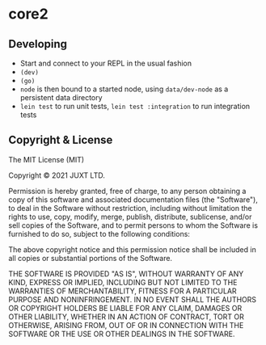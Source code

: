 # core2

## Developing

- Start and connect to your REPL in the usual fashion
- `(dev)`
- `(go)`
- `node` is then bound to a started node, using `data/dev-node` as a persistent data directory
- `lein test` to run unit tests, `lein test :integration` to run integration tests

## Copyright & License

The MIT License (MIT)

Copyright © 2021 JUXT LTD.

Permission is hereby granted, free of charge, to any person obtaining a copy of
this software and associated documentation files (the "Software"), to deal in
the Software without restriction, including without limitation the rights to
use, copy, modify, merge, publish, distribute, sublicense, and/or sell copies
of the Software, and to permit persons to whom the Software is furnished to do
so, subject to the following conditions:

The above copyright notice and this permission notice shall be included in all
copies or substantial portions of the Software.

THE SOFTWARE IS PROVIDED "AS IS", WITHOUT WARRANTY OF ANY KIND, EXPRESS OR
IMPLIED, INCLUDING BUT NOT LIMITED TO THE WARRANTIES OF MERCHANTABILITY,
FITNESS FOR A PARTICULAR PURPOSE AND NONINFRINGEMENT. IN NO EVENT SHALL THE
AUTHORS OR COPYRIGHT HOLDERS BE LIABLE FOR ANY CLAIM, DAMAGES OR OTHER
LIABILITY, WHETHER IN AN ACTION OF CONTRACT, TORT OR OTHERWISE, ARISING FROM,
OUT OF OR IN CONNECTION WITH THE SOFTWARE OR THE USE OR OTHER DEALINGS IN THE
SOFTWARE.
